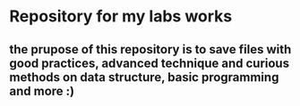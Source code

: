# Repository for my labs works
<h2>the prupose of this repository is to save files with good practices, advanced technique and curious methods on data structure, basic programming and more :)</h2>
